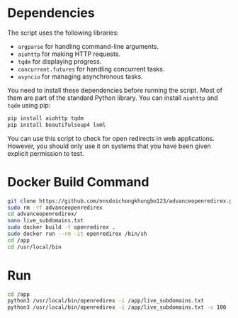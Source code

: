 


# Dependencies

The script uses the following libraries:

- `argparse` for handling command-line arguments.
- `aiohttp` for making HTTP requests.
- `tqdm` for displaying progress.
- `concurrent.futures` for handling concurrent tasks.
- `asyncio` for managing asynchronous tasks.

You need to install these dependencies before running the script. Most of them are part of the standard Python library. You can install `aiohttp` and `tqdm` using pip:

```sh
pip install aiohttp tqdm
pip install beautifulsoup4 lxml
```

You can use this script to check for open redirects in web applications. However, you should only use it on systems that you have been given explicit permission to test.

# Docker Build Command

```sh
git clone https://github.com/nnsdoichongkhungbo123/advanceopenredirex.git
sudo rm -rf advanceopenredirex              
cd advanceopenredirex/
nano live_subdomains.txt
sudo docker build -t openredirex .                      
sudo docker run --rm -it openredirex /bin/sh
cd /app
cd /usr/local/bin
```
# Run 
```sh
cd /app
python3 /usr/local/bin/openredirex -i /app/live_subdomains.txt
python3 /usr/local/bin/openredirex -i /app/live_subdomains.txt -c 100

```
